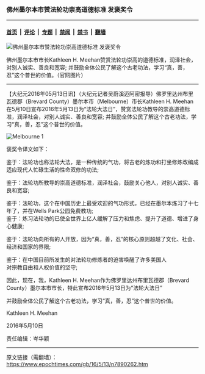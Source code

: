 ### 佛州墨尔本市赞法轮功崇高道德标准 发褒奖令

---

#### [首页](../../../..?n7890262) &nbsp;|&nbsp; [评论](../../../../../epoch-comment?n7890262) &nbsp;|&nbsp; [专题](../../../../../epoch-special?n7890262) &nbsp;|&nbsp; [禁闻](../../../../../epoch-news?n7890262) &nbsp;|&nbsp; [禁书](../../../../../books?n7890262) &nbsp;|&nbsp; [翻墙](https://github.com/gfw-breaker/nogfw/blob/master/README.md?n7890262)


<div><img alt="佛州墨尔本市赞法轮功崇高道德标准 发褒奖令" class="attachment-djy_600_400 size-djy_600_400 wp-post-image" src="https://i.epochtimes.com/assets/uploads/2016/05/Melbourne.jpeg"/>
<div class="caption">
 <p>
  佛州墨尔本市市长Kathleen H. Meehan赞赏法轮功崇高的道德标准，润泽社会，对别人诚实、善良和宽容; 并鼓励全体公民了解这个古老功法，学习“真，善，忍”这个普世的价值。（官网图片）
 </p>
</div></div><hr/><div class="post_content" id="artbody" itemprop="articleBody">
 <!-- article content begin -->
 <p>
  【大纪元2016年05月13日讯】（大纪元记者吴蔚溪迈阿密报导）佛罗里达州布里瓦德郡（Brevard County）墨尔本市（Melbourne）市长Kathleen H. Meehan在5月10日宣布2016年5月13日为“法轮大法日”，赞赏法轮功教导的崇高道德标准，润泽社会，对别人诚实、善良和宽容; 并鼓励全体公民了解这个古老功法，学习“真，善，忍”这个普世的价值。
 </p>
 <p>
  <img alt="Melbourne 1" class="aligncenter size-medium wp-image-7890306" src="https://i.epochtimes.com/assets/uploads/2016/05/Melbourne-1-450x600.jpg"/>
 </p>
 <p>
  褒奖令译文如下：
 </p>
 <p>
  鉴于：法轮功也称法轮大法，是一种传统的气功，将古老的炼功和打坐修炼改编成适应现代人忙碌生活的性命双修的功法;
 </p>
 <p>
  鉴于：法轮功所教导的崇高道德标准，润泽社会，鼓励关心他人，对别人诚实、善良和宽容;
 </p>
 <p>
  鉴于：法轮功，这个在中国历史上最受欢迎的气功形式，已经在墨尔本炼习了十七年了，并在Wells Park公园免费教功;
  <br/>
  鉴于：炼习法轮功的已使全世界上亿人缓解了压力和焦虑、提升了道德、增进了身心健康;
 </p>
 <p>
  鉴于：法轮功向所有的人开放，因为“真，善，忍”的核心原则超越了文化、社会、经济和国家的界限;
 </p>
 <p>
  鉴于：在中国目前所发生的对法轮功修炼者的迫害唤醒了许多美国人
  <br/>
  对宗教自由和人权价值的坚守;
 </p>
 <p>
  因此，现在，我，Kathleen H. Meehan作为佛罗里达州布里瓦德郡（Brevard County）墨尔本市市长，特此宣布2016年5月13日为“法轮大法日”
 </p>
 <p>
  并鼓励全体公民了解这个古老功法，学习“真，善，忍”这个普世的价值。
 </p>
 <p>
  Kathleen H. Meehan
 </p>
 <p>
  2016年5月10日
 </p>
 <p>
  责任编辑：岑华颖
 </p>
 <!-- article content end -->
 <div id="below_article_ad">
 </div>
</div>


---

原文链接（需翻墙）：https://www.epochtimes.com/gb/16/5/13/n7890262.htm